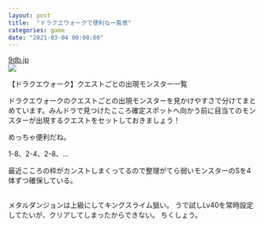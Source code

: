 ```yaml
---
layout: post
title:  "ドラクエウォークで便利な一覧表"
categories: game
date: "2021-03-04 00:00:00"
---
```




<div class="card">
  <a href="https://9db.jp/dqwalk/data/807"></a>
  <div class="card__header">
    <a href="https://9db.jp/dqwalk/data/807">9db.jp</a>
  </div>
  <div class="card__image">
    <img src="https://s.9db.jp/dqwalk/data/img0/img807_1.jpg?5d0">
  </div>
  <div class="card__title">
    <p>【ドラクエウォーク】クエストごとの出現モンスター一覧</p>
  </div>
  <div class="card__description">
    <p>ドラクエウォークのクエストごとの出現モンスターを見かけやすさで分けてまとめています。みんドラで見つけたこころ確定スポットへ向かう前に目当てのモンスターが出現するクエストをセットしておきましょう！</p>
  </div>
</div>



めっちゃ便利だね。

1-8、2-4、2-8、...

最近こころの枠がカンストしまくってるので整理がてら弱いモンスターのSを4体ずつ確保している。

## 

メタルダンジョンは上級にしてキングスライム狙い。
うで試しLv40を常時設定してたいが、クリアしてしまったからできない。
ちくしょう。

